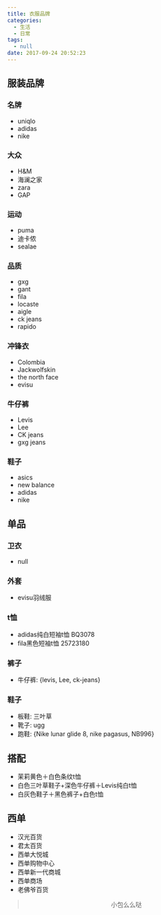 ```yaml
---
title: 衣服品牌
categories:
  - 生活
  - 日常
tags:
  - null
date: 2017-09-24 20:52:23
---
```


## 服装品牌

### 名牌
- uniqlo
- adidas
- nike

### 大众
- H&M
- 海澜之家
- zara
- GAP

### 运动
- puma
- 迪卡侬
- sealae

### 品质
- gxg
- gant
- fila
- locaste
- aigle
- ck jeans
- rapido


### 冲锋衣
- Colombia
- Jackwolfskin
- the north face
- evisu

### 牛仔裤
- Levis
- Lee
- CK jeans
- gxg jeans

### 鞋子
- asics
- new balance
- adidas
- nike

## 单品

### 卫衣
- null

### 外套
- evisu羽绒服

### t恤
- adidas纯白短袖t恤 BQ3078
- fila黑色短袖t恤 25723180

### 裤子
- 牛仔裤: {levis, Lee, ck-jeans}

### 鞋子
- 板鞋: 三叶草
- 靴子: ugg
- 跑鞋: {Nike lunar glide 8, nike pagasus, NB996}

## 搭配
- 茉莉黄色＋白色条纹t恤
- 白色三叶草鞋子+深色牛仔裤＋Levis纯白t恤
- 白灰色鞋子＋黑色裤子+白色t恤

## 西单
- 汉光百货
- 君太百货
- 西单大悦城
- 西单购物中心
- 西单新一代商城
- 西单商场
- 老佛爷百货



><div align=center>小包么么哒</div>